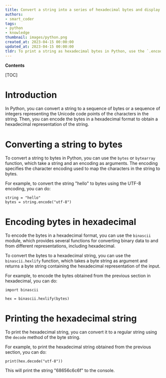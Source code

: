 ```yaml
---
title: Convert a string into a series of hexadecimal bytes and display the output
authors:
- smart_coder
tags:
- python
- knowledge
thumbnail: images/python.png
created_at: 2023-04-15 00:00:00
updated_at: 2023-04-15 00:00:00
tldr: To print a string as hexadecimal bytes in Python, use the `.encode(`hex`)` method.
---
```


**Contents**

[TOC]

# Introduction
In Python, you can convert a string to a sequence of bytes or a sequence of integers representing the Unicode code points of the characters in the string. Then, you can encode the bytes in a hexadecimal format to obtain a hexadecimal representation of the string.

# Converting a string to bytes
To convert a string to bytes in Python, you can use the `bytes` or `bytearray` function, which take a string and an encoding as arguments. The encoding specifies the character encoding used to map the characters in the string to bytes.

For example, to convert the string "hello" to bytes using the UTF-8 encoding, you can do:

```
string = "hello"
bytes = string.encode("utf-8")
```

# Encoding bytes in hexadecimal
To encode the bytes in a hexadecimal format, you can use the `binascii` module, which provides several functions for converting binary data to and from different representations, including hexadecimal.

To convert the bytes to a hexadecimal string, you can use the `binascii.hexlify` function, which takes a byte string as argument and returns a byte string containing the hexadecimal representation of the input.

For example, to encode the bytes obtained from the previous section in hexadecimal, you can do:

```
import binascii

hex = binascii.hexlify(bytes)
```

# Printing the hexadecimal string
To print the hexadecimal string, you can convert it to a regular string using the `decode` method of the byte string.

For example, to print the hexadecimal string obtained from the previous section, you can do:

```
print(hex.decode("utf-8"))
```

This will print the string "68656c6c6f" to the console.
